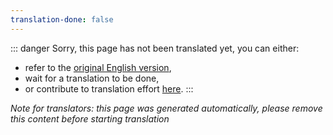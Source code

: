 ```yaml
---
translation-done: false
---
```

::: danger
Sorry, this page has not been translated yet, you can either:
- refer to the [original English version](<../../../cs/mapping/intermediate-lighting.md>),
- wait for a translation to be done,
- or contribute to translation effort [here](https://github.com/bsmg/wiki).
:::

_Note for translators: this page was generated automatically, please remove this content before starting translation_
